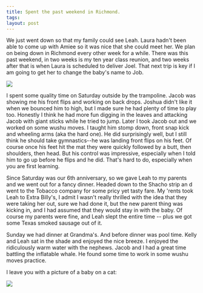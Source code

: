 ```yaml
---
title: Spent the past weekend in Richmond.
tags:
layout: post
---
```

We just went down so that my family could see Leah.  Laura hadn't been able to come up with Amiee so it was nice that she could meet her.  We plan on being down in Richmond every other week for a while.  There was this past weekend, in two weeks is my ten year class reunion, and two weeks after that is when Laura is scheduled to deliver Joel.  That next trip is key if I am going to get her to change the baby's name to Job.

<img src="http://photos.fuzzymonk.com/leah/image/595/IMG_6033.JPG" class="picture" />

I spent some quality time on Saturday outside by the trampoline.  Jacob was showing me his front flips and working on back drops.  Joshua didn't like it when we bounced him to high, but I made sure he had plenty of time to play too.  Honestly I think he had more fun digging in the leaves and attacking Jacob with giant sticks while he tried to jump.  Later I took Jacob out and we worked on some wushu moves.  I taught him stomp down, front snap kick and wheeling arms (aka the hard one).  He did surprisingly well, but I still think he should take gymnastics--he was landing front flips on his feet.  Of course once his feet hit the mat they were quickly followed by a butt, then shoulders, then head.  But his control was impressive, especially when I told him to go up before he flips and he did. That's hard to do, especially when you are first learning.

Since Saturday was our 6th anniversary, so we gave Leah to my parents and we went out for a fancy dinner.  Headed down to the Shacho strip an d went to the Tobacco company for some pricy yet tasty fare.  My 'rents took Leah to Extra Billy's, I admit I wasn't really thrilled with the idea that they were taking her out, sure we had done it, but the new parent thing was kicking in, and I had assumed that they would stay in with the baby.  Of course my parents were fine, and Leah slept the entire time -- plus we got some Texas smoked sausage out of it.

Sunday we had dinner at Grandma's.  And before dinner was pool time.  Kelly and  Leah sat in the shade and enjoyed the nice breeze.  I enjoyed the ridiculously warm water with the nephews.  Jacob and I had a great time battling the inflatable whale.  He found some time to work in some wushu moves practice.

I leave you with a picture of a baby on a cat:

<img src="http://photos.fuzzymonk.com/leah/image/595/IMG_6152.JPG" class="picture" />
